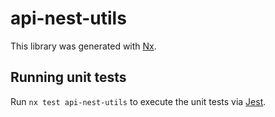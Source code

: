 # api-nest-utils

This library was generated with [Nx](https://nx.dev).

## Running unit tests

Run `nx test api-nest-utils` to execute the unit tests via [Jest](https://jestjs.io).
